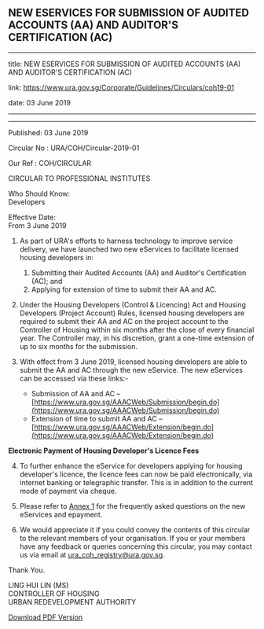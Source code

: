 ## NEW ESERVICES FOR SUBMISSION OF AUDITED ACCOUNTS (AA) AND AUDITOR'S CERTIFICATION (AC)
---
title: NEW ESERVICES FOR SUBMISSION OF AUDITED ACCOUNTS (AA) AND AUDITOR'S CERTIFICATION (AC)

link: https://www.ura.gov.sg/Corporate/Guidelines/Circulars/coh19-01

date: 03 June 2019

---

--------------------------------------------------------------------------------------

Published: 03 June 2019

Circular No : URA/COH/Circular-2019-01

Our Ref : COH/CIRCULAR

  

CIRCULAR TO PROFESSIONAL INSTITUTES

  

Who Should Know:  
Developers

  

Effective Date:  
From 3 June 2019

  

1.  As part of URA's efforts to harness technology to improve service delivery, we have launched two new eServices to facilitate licensed housing developers in:
    1.  Submitting their Audited Accounts (AA) and Auditor's Certification (AC); and
    2.  Applying for extension of time to submit their AA and AC.

2.  Under the Housing Developers (Control & Licencing) Act and Housing Developers (Project Account) Rules, licensed housing developers are required to submit their AA and AC on the project account to the Controller of Housing within six months after the close of every financial year. The Controller may, in his discretion, grant a one-time extension of up to six months for the submission.

3.  With effect from 3 June 2019, licensed housing developers are able to submit the AA and AC through the new eService. The new eServices can be accessed via these links:-  
      
    *   Submission of AA and AC –  
        [https://www.ura.gov.sg/AAACWeb/Submission/begin.do](https://www.ura.gov.sg/AAACWeb/Submission/begin.do)
    *   Extension of time to submit AA and AC –  
        [https://www.ura.gov.sg/AAACWeb/Extension/begin.do](https://www.ura.gov.sg/AAACWeb/Extension/begin.do)

**Electronic Payment of Housing Developer's Licence Fees**

4.  To further enhance the eService for developers applying for housing developer's licence, the licence fees can now be paid electronically, via internet banking or telegraphic transfer. This is in addition to the current mode of payment via cheque.

5.  Please refer to [Annex 1](https://www.ura.gov.sg/-/media/Corporate/Guidelines/Development-control/Circulars/2019/Jun/coh19-01/coh19-01-Annex1.pdf) for the frequently asked questions on the new eServices and epayment.

6.  We would appreciate it if you could convey the contents of this circular to the relevant members of your organisation. If you or your members have any feedback or queries concerning this circular, you may contact us via email at [ura\_coh\_registry@ura.gov.sg](https://www.ura.gov.sgmailto:ura_coh_registry@ura.gov.sg).

Thank You.  
  
LING HUI LIN (MS)  
CONTROLLER OF HOUSING  
URBAN REDEVELOPMENT AUTHORITY

[Download PDF Version](https://www.ura.gov.sg/services/download_file.aspx?f={9AE6B33E-1B27-483C-A05A-96F3CE6463EC})